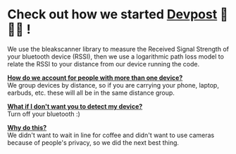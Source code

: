 # Check out how we started [Devpost](https://devpost.com/software/flockfindr) 🪿🪿🪿 !

We use the bleakscanner library to measure the Received Signal Strength of your bluetooth device (RSSI), then we use a logarithmic path loss model to relate the RSSI to your distance from our device running the code. 

**<u>How do we account for people with more than one device?</u>**  
We group devices by distance, so if you are carrying your phone, laptop, earbuds, etc. these will all be in the same distance group.  

**<u>What if I don't want you to detect my device?</u>**  
Turn off your bluetooth :)  

**<u>Why do this?</u>**  
We didn't want to wait in line for coffee and didn't want to use cameras because of people's privacy, so we did the next best thing.
